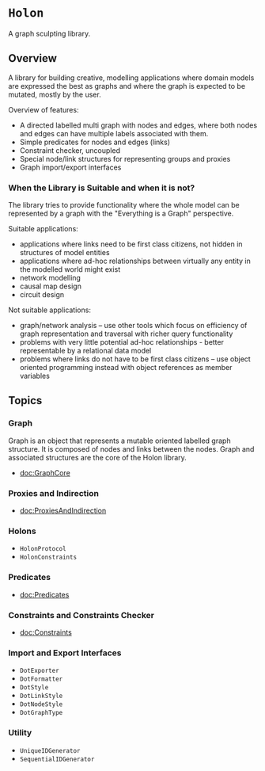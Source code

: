 # ``Holon``

A graph sculpting library.

## Overview

A library for building creative, modelling applications where domain models are
expressed the best as graphs and where the graph is expected to be mutated,
mostly by the user.

Overview of features:

- A directed labelled multi graph with nodes and edges, where both nodes and 
  edges can have multiple labels associated with them.
- Simple predicates for nodes and edges (links)
- Constraint checker, uncoupled
- Special node/link structures for representing groups and proxies
- Graph import/export interfaces

### When the Library is Suitable and when it is not?

The library tries to provide functionality where the whole model can be
represented by a graph with the "Everything is a Graph" perspective.

Suitable applications:

- applications where links need to be first class citizens, not hidden in
  structures of model entities
- applications where ad-hoc relationships between virtually any entity in
  the modelled world might exist
- network modelling
- causal map design
- circuit design

Not suitable applications:

- graph/network analysis – use other tools which focus on efficiency of graph
  representation and traversal with richer query functionality
- problems with very little potential ad-hoc relationships - better
  representable by a relational data model
- problems where links do not have to be first class citizens – use
  object oriented programming instead with object references as member
  variables

## Topics

### Graph

Graph is an object that represents a mutable oriented labelled graph structure.
It is composed of nodes and links between the nodes. Graph and
associated structures are the core of the Holon library.

- <doc:GraphCore>




### Proxies and Indirection

- <doc:ProxiesAndIndirection>


### Holons

- ``HolonProtocol``
- ``HolonConstraints``


### Predicates

- <doc:Predicates>

### Constraints and Constraints Checker

- <doc:Constraints>


### Import and Export Interfaces

- ``DotExporter``
- ``DotFormatter``
- ``DotStyle``
- ``DotLinkStyle``
- ``DotNodeStyle``
- ``DotGraphType``


### Utility

- ``UniqueIDGenerator``
- ``SequentialIDGenerator``


